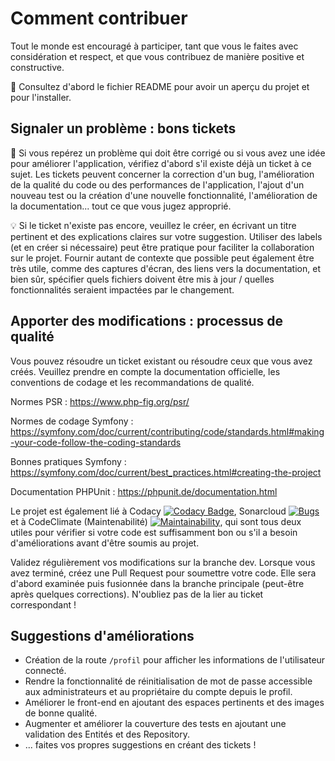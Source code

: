Comment contribuer
=================
Tout le monde est encouragé à participer, tant que vous le faites avec considération et respect, et que vous contribuez de manière positive et constructive.

🏁 Consultez d'abord le fichier README pour avoir un aperçu du projet et pour l'installer.

Signaler un problème : bons tickets
-----------------------------------
🔎 Si vous repérez un problème qui doit être corrigé ou si vous avez une idée pour améliorer l'application, vérifiez d'abord s'il existe déjà un ticket à ce sujet.
Les tickets peuvent concerner la correction d'un bug, l'amélioration de la qualité du code ou des performances de l'application, l'ajout d'un nouveau test ou la création d'une nouvelle fonctionnalité, l'amélioration de la documentation... tout ce que vous jugez approprié.

💡 Si le ticket n'existe pas encore, veuillez le créer, en écrivant un titre pertinent et des explications claires sur votre suggestion.
Utiliser des labels (et en créer si nécessaire) peut être pratique pour faciliter la collaboration sur le projet. Fournir autant de contexte que possible peut également être très utile, comme des captures d'écran, des liens vers la documentation, et bien sûr, spécifier quels fichiers doivent être mis à jour / quelles fonctionnalités seraient impactées par le changement.

Apporter des modifications : processus de qualité
------------------------------------------------
Vous pouvez résoudre un ticket existant ou résoudre ceux que vous avez créés.
Veuillez prendre en compte la documentation officielle, les conventions de codage et les recommandations de qualité.

Normes PSR : https://www.php-fig.org/psr/

Normes de codage Symfony : https://symfony.com/doc/current/contributing/code/standards.html#making-your-code-follow-the-coding-standards

Bonnes pratiques Symfony : https://symfony.com/doc/current/best_practices.html#creating-the-project

Documentation PHPUnit : https://phpunit.de/documentation.html

Le projet est également lié à Codacy [![Codacy Badge](https://app.codacy.com/project/badge/Grade/d2e38e48c599428f9a3cab2d433462bc)](https://app.codacy.com/gh/Itsatsu/ToDoList-After/dashboard?utm_source=gh&utm_medium=referral&utm_content=&utm_campaign=Badge_grade), Sonarcloud  [![Bugs](https://sonarcloud.io/api/project_badges/measure?project=Itsatsu_ToDoList-After&metric=bugs)](https://sonarcloud.io/summary/new_code?id=Itsatsu_ToDoList-After) et à CodeClimate (Maintenabilité) [![Maintainability](https://api.codeclimate.com/v1/badges/7e77d5a17342b9bd5770/maintainability)](https://codeclimate.com/github/Itsatsu/ToDoList-After/maintainability), qui sont tous deux utiles pour vérifier si votre code est suffisamment bon ou s'il a besoin d'améliorations avant d'être soumis au projet.

Validez régulièrement vos modifications sur la branche dev.
Lorsque vous avez terminé, créez une Pull Request pour soumettre votre code. Elle sera d'abord examinée puis fusionnée dans la branche principale (peut-être après quelques corrections). N'oubliez pas de la lier au ticket correspondant !

Suggestions d'améliorations
---------------------------
- Création de la route `/profil` pour afficher les informations de l'utilisateur connecté.
- Rendre la fonctionnalité de réinitialisation de mot de passe accessible aux administrateurs et au propriétaire du compte depuis le profil.
- Améliorer le front-end en ajoutant des espaces pertinents et des images de bonne qualité.
- Augmenter et améliorer la couverture des tests en ajoutant une validation des Entités et des Repository.
- ... faites vos propres suggestions en créant des tickets !